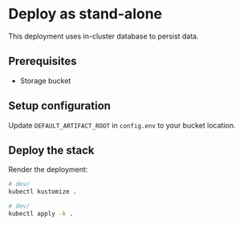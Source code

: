 # Deploy as stand-alone

This deployment uses in-cluster database to persist data.

## Prerequisites

- Storage bucket

## Setup configuration

Update `DEFAULT_ARTIFACT_ROOT` in `config.env` to your bucket location.

## Deploy the stack

Render the deployment:

```bash
# dev/
kubectl kustomize .
```

```bash
# dev/
kubectl apply -k .
```